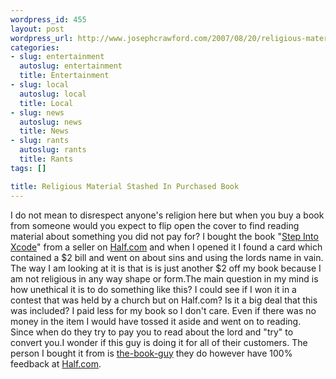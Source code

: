 ```yaml
--- 
wordpress_id: 455
layout: post
wordpress_url: http://www.josephcrawford.com/2007/08/20/religious-material-stashed-in-purchased-book/
categories: 
- slug: entertainment
  autoslug: entertainment
  title: Entertainment
- slug: local
  autoslug: local
  title: Local
- slug: news
  autoslug: news
  title: News
- slug: rants
  autoslug: rants
  title: Rants
tags: []

title: Religious Material Stashed In Purchased Book
---
```

I do not mean to disrespect anyone's religion here but when you buy a book from someone would you expect to flip open the cover to find reading material about something you did not pay for?  I bought the book "[Step Into Xcode](http://product.half.ebay.com/_W0QQprZ46954879QQcpidZ1329846633)" from a seller on [Half.com](http://half.com) and when I opened it I found a card which contained a $2 bill and went on about sins and using the lords name in vain.  The way I am looking at it is that is is just another $2 off my book because I am not religious in any way shape or form.The main question in my mind is how unethical it is to do something like this?  I could see if I won it in a contest that was held by a church but on Half.com?  Is it a big deal that this was included?  I paid less for my book so I don't care.  Even if there was no money in the item I would have tossed it aside and went on to reading.  Since when do they try to pay you to read about the lord and "try" to convert you.I wonder if this guy is doing it for all of their customers.  The person I bought it from is  [the-book-guy](http://shops.half.ebay.com/the-book-guy_W0QQmZbooksQQsellerZtheQ2dbookQ2dguy) they do however have 100% feedback at [Half.com](http://half.com).
